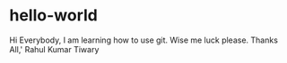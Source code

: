 # hello-world
Hi Everybody,
I am learning how to use git. Wise me luck please.
Thanks All,'
Rahul Kumar Tiwary
